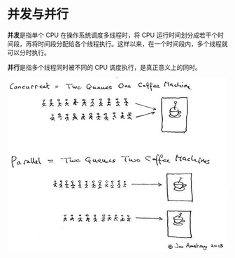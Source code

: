 # 并发与并行

**并发**是指单个 CPU 在操作系统调度多线程时，将 CPU 运行时间划分成若干个时间段，再将时间段分配给各个线程执行。这样以来，在一个时间段内，多个线程就可以分时执行。

**并行**是指多个线程同时被不同的 CPU 调度执行，是真正意义上的同时。

![](../images/并发与并行.png)

